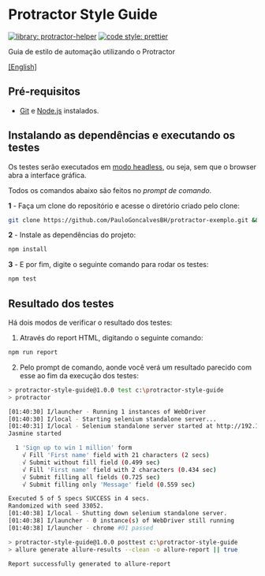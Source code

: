 # Protractor Style Guide

[![library: protractor-helper](https://img.shields.io/badge/library-protractor--helper-blue.svg)](https://www.npmjs.com/package/protractor-helper)
[![code style: prettier](https://img.shields.io/badge/code_style-prettier-ff69b4.svg)](https://www.npmjs.com/package/prettier)

Guia de estilo de automação utilizando o Protractor

[[English]](../README.md)

## Pré-requisitos

- [Git](https://git-scm.com/download/) e [Node.js](https://nodejs.org/en/download/) instalados.

## Instalando as dependências e executando os testes

Os testes serão executados em [modo headless](https://developers.google.com/web/updates/2017/04/headless-chrome), ou seja, sem que o browser abra a interface gráfica.

Todos os comandos abaixo são feitos no _prompt de comando_.

**1** - Faça um clone do repositório e acesse o diretório criado pelo clone:

```sh
git clone https://github.com/PauloGoncalvesBH/protractor-exemplo.git && cd protractor-exemplo
```

**2** - Instale as dependências do projeto:

```sh
npm install
```

**3** - E por fim, digite o seguinte comando para rodar os testes:

```sh
npm test
```

## Resultado dos testes

Há dois modos de verificar o resultado dos testes:

1. Através do report HTML, digitando o seguinte comando:

```sh
npm run report
```

2. Pelo prompt de comando, aonde você verá um resultado parecido com esse ao fim da execução dos testes:

```sh
> protractor-style-guide@1.0.0 test c:\protractor-style-guide
> protractor

[01:40:30] I/launcher - Running 1 instances of WebDriver
[01:40:30] I/local - Starting selenium standalone server...
[01:40:31] I/local - Selenium standalone server started at http://192.168.0.3:49223/wd/hub
Jasmine started

  1 'Sign up to win 1 million' form
    √ Fill 'First name' field with 21 characters (2 secs)
    √ Submit without fill field (0.499 sec)
    √ Fill 'First name' field with 2 characters (0.434 sec)
    √ Submit filling all fields (0.725 sec)
    √ Submit filling only 'Message' field (0.559 sec)

Executed 5 of 5 specs SUCCESS in 4 secs.
Randomized with seed 33052.
[01:40:38] I/local - Shutting down selenium standalone server.
[01:40:38] I/launcher - 0 instance(s) of WebDriver still running
[01:40:38] I/launcher - chrome #01 passed

> protractor-style-guide@1.0.0 posttest c:\protractor-style-guide
> allure generate allure-results --clean -o allure-report || true

Report successfully generated to allure-report
```

